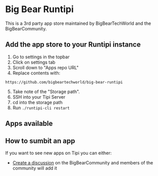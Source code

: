 # Big Bear Runtipi

This is a 3rd party app store maintained by BigBearTechWorld and the BigBearCommunity.

## Add the app store to your Runtipi instance

1. Go to settings in the topbar
2. Click on settings tab
3. Scroll down to "Apps repo URL"
4. Replace contents with:

```
https://github.com/bigbeartechworld/big-bear-runtipi
```

5. Take note of the "Storage path".
6. SSH into your Tipi Server
7. cd into the storage path
8. Run `./runtipi-cli restart`

## Apps available

<!appsList>

## How to sumbit an app

If you want to see new apps on Tipi you can either:

- [Create a discussion](https://community.bigbeartechworld.com) on the BigBearCommunity and members of the community will add it
